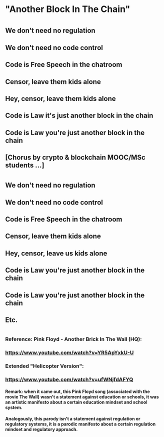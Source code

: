 # "Another Block In The Chain"

#

## We don't need no regulation

## We don't need no code control

## Code is Free Speech in the chatroom

## Censor, leave them kids alone

## Hey, censor, leave them kids alone

##

## Code is Law it's just another block in the chain

## Code is Law you're just another block in the chain

## [Chorus by crypto & blockchain MOOC/MSc students ...]

#

## We don't need no regulation

## We don't need no code control

## Code is Free Speech in the chatroom

## Censor, leave them kids alone

## Hey, censor, leave us kids alone

##

## Code is Law you're just another block in the chain

## Code is Law you're just another block in the chain

## Etc.

#

### Reference: Pink Floyd - Another Brick In The Wall (HQ): 
### https://www.youtube.com/watch?v=YR5ApYxkU-U
### Extended "Helicopter Version": 
### https://www.youtube.com/watch?v=ufWNjfdAFYQ

#### Remark: when it came out, this Pink Floyd song (associated with the movie The Wall) wasn't a statement against education or schools, it was an artistic manifesto about a certain education mindset and school system.
#### Analogously, this parody isn't a statement against regulation or regulatory systems, it is a parodic manifesto about a certain regulation mindset and regulatory approach.
